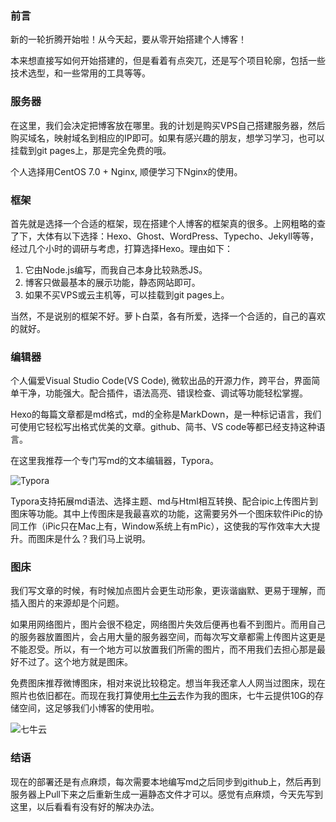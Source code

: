 ### 前言

新的一轮折腾开始啦！从今天起，要从零开始搭建个人博客！

本来想直接写如何开始搭建的，但是看着有点突兀，还是写个项目轮廓，包括一些技术选型，和一些常用的工具等等。

### 服务器

在这里，我们会决定把博客放在哪里。我的计划是购买VPS自己搭建服务器，然后购买域名，映射域名到相应的IP即可。如果有感兴趣的朋友，想学习学习，也可以挂载到git pages上，那是完全免费的哦。

个人选择用CentOS 7.0 + Nginx, 顺便学习下Nginx的使用。

### 框架

首先就是选择一个合适的框架，现在搭建个人博客的框架真的很多。上网粗略的查了下，大体有以下选择：Hexo、Ghost、WordPress、Typecho、Jekyll等等，经过几个小时的调研与考虑，打算选择Hexo。理由如下：

1. 它由Node.js编写，而我自己本身比较熟悉JS。
2. 博客只做最基本的展示功能，静态网站即可。
3. 如果不买VPS或云主机等，可以挂载到git pages上。

当然，不是说别的框架不好。萝卜白菜，各有所爱，选择一个合适的，自己的喜欢的就好。

### 编辑器

个人偏爱Visual Studio Code(VS Code), 微软出品的开源力作，跨平台，界面简单干净，功能强大。配合插件，语法高亮、错误检查、调试等功能轻松掌握。

Hexo的每篇文章都是md格式，md的全称是MarkDown，是一种标记语言，我们可使用它轻松写出格式优美的文章。github、简书、VS code等都已经支持这种语言。

在这里我推荐一个专门写md的文本编辑器，Typora。

![Typora](http://ph41zhk9o.bkt.clouddn.com/2018-10-29-typora.png)

Typora支持拓展md语法、选择主题、md与Html相互转换、配合ipic上传图片到图床等功能。其中上传图床是我最喜欢的功能，这需要另外一个图床软件iPic的协同工作（iPic只在Mac上有，Window系统上有mPic），这使我的写作效率大大提升。而图床是什么？我们马上说明。

### 图床

我们写文章的时候，有时候加点图片会更生动形象，更诙谐幽默、更易于理解，而插入图片的来源却是个问题。

如果用网络图片，图片会很不稳定，网络图片失效后便再也看不到图片。而用自己的服务器放置图片，会占用大量的服务器空间，而每次写文章都需上传图片这更是不能忍受。所以，有一个地方可以放置我们所需的图片，而不用我们去担心那是最好不过了。这个地方就是图床。

免费图床推荐微博图床，相对来说比较稳定。想当年我还拿人人网当过图床，现在照片也依旧都在。而现在我打算使用[七牛云](https://www.qiniu.com/)去作为我的图床，七牛云提供10G的存储空间，这足够我们小博客的使用啦。

![七牛云](http://ph41zhk9o.bkt.clouddn.com/2018-10-29-qiniu-price.png)

### 结语

现在的部署还是有点麻烦，每次需要本地编写md之后同步到github上，然后再到服务器上Pull下来之后重新生成一遍静态文件才可以。感觉有点麻烦，今天先写到这里，以后看看有没有好的解决办法。
